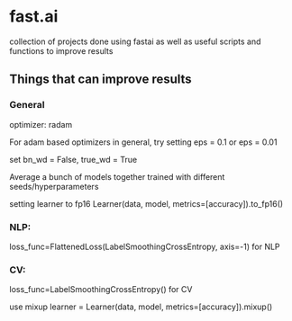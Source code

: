 # fast.ai

collection of projects done using fastai as well as useful scripts and functions to improve results

## Things that can improve results

### General
optimizer: radam

For adam based optimizers in general, try setting eps = 0.1 or eps = 0.01

set bn_wd = False, true_wd = True

Average a bunch of models together trained with different seeds/hyperparameters

setting learner to fp16 Learner(data, model, metrics=[accuracy]).to_fp16()

### NLP:
loss_func=FlattenedLoss(LabelSmoothingCrossEntropy, axis=-1) for NLP


### CV:
loss_func=LabelSmoothingCrossEntropy() for CV

use mixup learner = Learner(data, model, metrics=[accuracy]).mixup()
